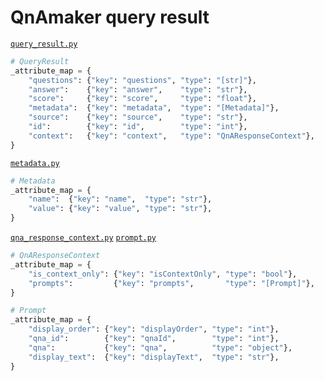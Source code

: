 
# QnAmaker query result

[`query_result.py`](https://github.com/microsoft/botbuilder-python/blob/master/libraries/botbuilder-ai/botbuilder/ai/qna/models/query_result.py)

```python
# QueryResult
_attribute_map = {
    "questions": {"key": "questions", "type": "[str]"},
    "answer":    {"key": "answer",    "type": "str"},
    "score":     {"key": "score",     "type": "float"},
    "metadata":  {"key": "metadata",  "type": "[Metadata]"},
    "source":    {"key": "source",    "type": "str"},
    "id":        {"key": "id",        "type": "int"},
    "context":   {"key": "context",   "type": "QnAResponseContext"},
}
```

[`metadata.py`](https://github.com/microsoft/botbuilder-python/blob/master/libraries/botbuilder-ai/botbuilder/ai/qna/models/metadata.py)

```python
# Metadata
_attribute_map = {
    "name":  {"key": "name",  "type": "str"},
    "value": {"key": "value", "type": "str"},
}
```

[`qna_response_context.py`](https://github.com/microsoft/botbuilder-python/blob/master/libraries/botbuilder-ai/botbuilder/ai/qna/models/qna_response_context.py)
[`prompt.py`](https://github.com/microsoft/botbuilder-python/blob/master/libraries/botbuilder-ai/botbuilder/ai/qna/models/prompt.py)

```python
# QnAResponseContext
_attribute_map = {
    "is_context_only": {"key": "isContextOnly", "type": "bool"},
    "prompts":         {"key": "prompts",       "type": "[Prompt]"},
}

# Prompt
_attribute_map = {
    "display_order": {"key": "displayOrder", "type": "int"},
    "qna_id":        {"key": "qnaId",        "type": "int"},
    "qna":           {"key": "qna",          "type": "object"},
    "display_text":  {"key": "displayText",  "type": "str"},
}
```
